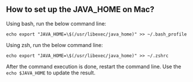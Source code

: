 ## How to set up the JAVA_HOME on Mac?

Using bash, run the below command line:

```shell
echo export "JAVA_HOME=\$(/usr/libexec/java_home)" >> ~/.bash_profile
```

Using zsh, run the below command line:

```shell
echo export "JAVA_HOME=\$(/usr/libexec/java_home)" >> ~/.zshrc
```

After the command execution is done, restart the command line. Use the ```echo $JAVA_HOME``` to update the result.
